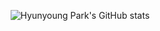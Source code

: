<div align="center">
  
![Hyunyoung Park's GitHub stats](https://github-readme-stats.vercel.app/api?username=hyun0p&show_icons=true&theme=nord)
</div>
